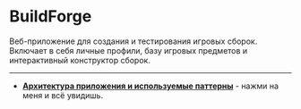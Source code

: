 # BuildForge
Веб-приложение для создания и тестирования игровых сборок. Включает в себя личные профили, базу игровых предметов и интерактивный конструктор сборок.

---

- [**Архитектура приложения и используемые паттерны**](https://excalidraw.com/#json=mCdIh2g0Pt9uDpxXuT9ri,I8b2FDIXM6ETFSwSdy6UkQ) - нажми на меня и всё увидишь.
